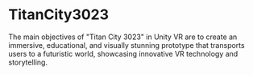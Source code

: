 # TitanCity3023
The main objectives of "Titan City 3023" in Unity VR are to create an immersive, educational, and visually stunning prototype that transports users to a futuristic world, showcasing innovative VR technology and storytelling.
